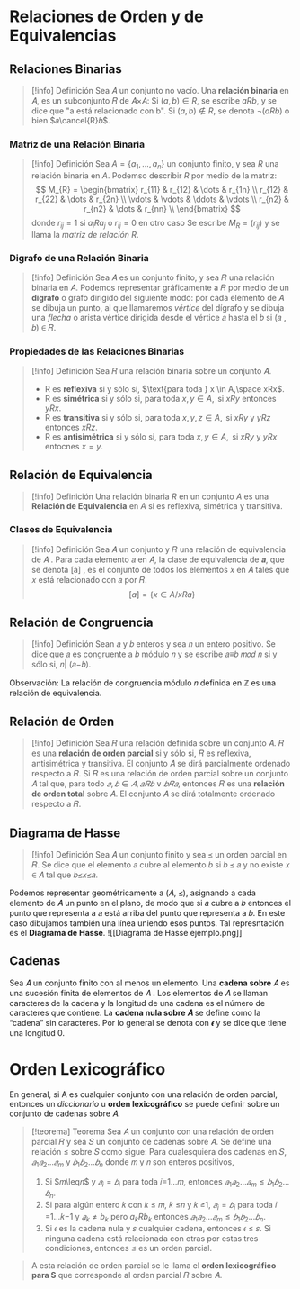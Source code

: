 # Relaciones de Orden y de Equivalencias
## Relaciones Binarias
> [!info] Definición
> Sea 𝐴 un conjunto no vacío. Una **relación binaria** en 𝐴, es un subconjunto 𝑅 de 𝐴×𝐴:
> Si $(a, b) \in R$, se escribe $aRb$, y se dice que "a está relacionado con b".
> Si $(a, b) \notin R$, se denota $\neg (aRb)$ o bien $𝑎\cancel{R}𝑏$.
### Matriz de una Relación Binaria
> [!info] Definición
> Sea $A = \{ a_{1},\dots, a_{n}\}$ un conjunto finito, y sea $R$ una relación binaria en $A$. Podemso describir $R$ por medio de la matriz:
>$$
>M_{R} = \begin{bmatrix}
> r_{11} & r_{12} & \dots & r_{1n} \\
> r_{12} & r_{22} & \dots & r_{2n} \\
> \vdots & \vdots & \ddots & \vdots \\
> r_{n2} & r_{n2} & \dots & r_{nn} \\
\end{bmatrix}
>$$
>donde $r_{ij}=1 \text{ si } a_{i}Ra_{j} \text{ o } r_{ij}=0 \text{ en otro caso}$
>Se escribe $M_{R} = (r_{ij})$ y se llama la *matriz de relación R*.
### Digrafo de una Relación Binaria
> [!info] Definición
> Sea 𝐴 es un conjunto finito, y sea 𝑅 una relación binaria en 𝐴. Podemos representar gráficamente a 𝑅 por medio de un **digrafo** o grafo dirigido del siguiente modo: por cada elemento de 𝐴 se dibuja un punto, al que llamaremos *vértice* del dígrafo y se dibuja una *flecha* o arista vértice dirigida desde el vértice 𝑎 hasta el 𝑏 si (𝑎 , 𝑏) ∈ 𝑅.
### Propiedades de las Relaciones Binarias
> [!info] Definición
> Sea 𝑅 una relación binaria sobre un conjunto 𝐴.
> - R es **reflexiva** si y sólo si, $\text{para toda } x \in A,\space xRx$.
> - R es **simétrica** si y sólo si, $\text{para toda } x, y \in A, \text{ si } xRy \text{ entonces } yRx$.
> - R es **transitiva** si y sólo si, $\text{para toda } x, y, z \in A,\text{ si } xRy \text{ y } yRz \text{ entonces } xRz$.
> - R es **antisimétrica** si y sólo si, $\text{para toda } x, y \in A, \text{ si } xRy \text{ y } yRx \text{ entocnes } x=y$.
## Relación de Equivalencia
> [!info] Definición
> Una relación binaria $R$ en un conjunto $A$ es una **Relación de Equivalencia** en $A$ si es reflexiva, simétrica y transitiva.
### Clases  de Equivalencia
> [!info] Definición
> Sea 𝐴 un conjunto y 𝑅 una relación de equivalencia de 𝐴 . Para cada elemento 𝑎 en 𝐴, la clase de equivalencia de 𝒂, que se denota \[a] , es el conjunto de todos los elementos 𝑥 en 𝐴 tales que 𝑥 está relacionado con 𝑎 por 𝑅.
> $$[a] = \{ x \in A / xRa \}$$
## Relación de Congruencia
> [!info] Definición
> Sean 𝑎 y 𝑏 enteros y sea 𝑛 un entero positivo. Se dice que 𝑎 es congruente a 𝑏 módulo 𝑛 y se escribe 𝑎≡𝑏 𝑚𝑜𝑑 𝑛 si y sólo si,  𝑛| (𝑎−𝑏).

Observación: La relación de congruencia módulo 𝑛 definida en ℤ es una relación de equivalencia.
## Relación de Orden
> [!info] Definición
> Sea 𝑅 una relación definida sobre un conjunto 𝐴. 𝑅 es una **relación de orden parcial** si y sólo si, 𝑅 es reflexiva, antisimétrica y transitiva. El conjunto 𝐴 se dirá parcialmente ordenado respecto a 𝑅.
> Si 𝑅 es una relación de orden parcial sobre un conjunto 𝐴 tal que, para todo $𝑎,𝑏 \in 𝐴, 𝑎𝑅𝑏 ∨ 𝑏𝑅𝑎$, entonces 𝑅 es una **relación de orden total** sobre 𝐴. El conjunto 𝐴 se dirá totalmente ordenado respecto a 𝑅.

## Diagrama de Hasse
> [!info] Definición
> Sea 𝐴 un conjunto finito y sea ⪯ un orden parcial en 𝑅. Se dice que el elemento 𝑎 cubre al elemento 𝑏 si 𝑏 ⪯ 𝑎 y no existe 𝑥 ∈ 𝐴 tal que 𝑏⪯𝑥⪯𝑎.

Podemos representar geométricamente a (𝐴, ⪯), asignando a cada elemento de 𝐴 un punto en el plano, de modo que si 𝑎 cubre a 𝑏 entonces el punto que representa a 𝑎 está arriba del punto que representa a 𝑏.
En este caso dibujamos también una línea uniendo esos puntos. Tal represntación es el **Diagrama de Hasse**.
![[Diagrama de Hasse ejemplo.png]]
## Cadenas
Sea 𝐴 un conjunto finito con al menos un elemento. Una **cadena sobre** 𝐴 es una sucesión finita de elementos de 𝐴 . Los elementos de 𝐴 se llaman caracteres de la cadena y la longitud de una cadena es el número de caracteres que contiene.
La **cadena nula sobre 𝐴** se define como la “cadena” sin caracteres. Por lo general se denota con 𝝐 y se dice que tiene una longitud 0.
# Orden Lexicográfico
En general, si A es cualquier conjunto con una relación de orden parcial, entonces un *diccionario* u **orden lexicográfico** se puede definir sobre un conjunto de cadenas sobre 𝐴.
> [!teorema] Teorema
> Sea 𝐴 un conjunto con una relación de orden parcial 𝑅 y sea 𝑆 un conjunto de cadenas sobre 𝐴. Se define una relación $\leq$ sobre 𝑆 como sigue:
> Para cualesquiera dos cadenas en 𝑆, $𝑎_{1}𝑎_{2}…𝑎_{m} \text{ y }𝑏_{1}𝑏_{2} …𝑏_{n}$ donde 𝑚 y 𝑛 son enteros positivos,
> 1. Si $𝑚\leq𝑛$ y $𝑎_{i} =𝑏_{i}$ para toda 𝑖=1...𝑚, entonces $𝑎_{1}𝑎_{2}…𝑎_{m} \leq 𝑏_{1}𝑏_{2} …𝑏_{n}$. 
> 2. Si para algún entero 𝑘 con 𝑘 ≤ 𝑚, 𝑘 ≤𝑛 y 𝑘 ≥1, $𝑎_{i} =𝑏_{i}$ para toda 𝑖 =1…𝑘−1 y $𝑎_{k} \neq b_{k}$ pero $a_{k}Rb_{k}$ entonces $𝑎_{1}𝑎_{2}…𝑎_{m} \leq 𝑏_{1}𝑏_{2} …𝑏_{n}$. 
> 3. Si 𝜖 es la cadena nula y 𝑠 cualquier cadena, entonces 𝜖 $\leq$ 𝑠.
> Si ninguna cadena está relacionada con otras por estas tres condiciones, entonces $\leq$ es un orden parcial.

> A esta relación de orden parcial se le llama el **orden lexicográfico para S** que corresponde al orden parcial 𝑅 sobre 𝐴.

